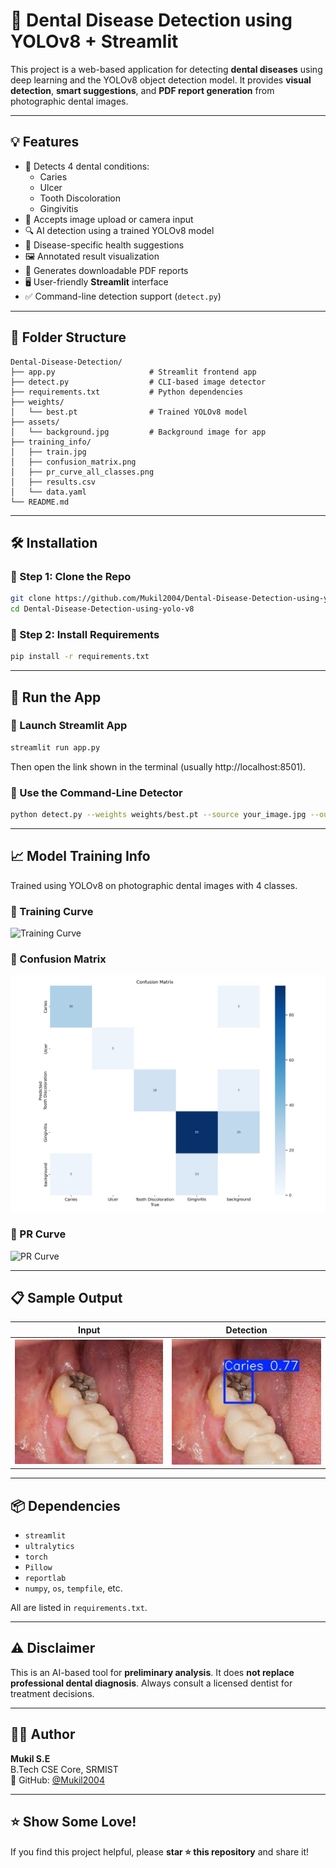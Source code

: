 
# 🦷 Dental Disease Detection using YOLOv8 + Streamlit

This project is a web-based application for detecting **dental diseases** using deep learning and the YOLOv8 object detection model. It provides **visual detection**, **smart suggestions**, and **PDF report generation** from photographic dental images.

---

## 💡 Features

- 🎯 Detects 4 dental conditions:
  - Caries
  - Ulcer
  - Tooth Discoloration
  - Gingivitis
- 📸 Accepts image upload or camera input
- 🔍 AI detection using a trained YOLOv8 model
- 🧠 Disease-specific health suggestions
- 🖼️ Annotated result visualization
- 📄 Generates downloadable PDF reports
- 🖥️ User-friendly **Streamlit** interface
- ✅ Command-line detection support (`detect.py`)

---

## 📁 Folder Structure

```
Dental-Disease-Detection/
├── app.py                     # Streamlit frontend app
├── detect.py                  # CLI-based image detector
├── requirements.txt           # Python dependencies
├── weights/
│   └── best.pt                # Trained YOLOv8 model
├── assets/
│   └── background.jpg         # Background image for app
├── training_info/
│   ├── train.jpg
│   ├── confusion_matrix.png
│   ├── pr_curve_all_classes.png
│   ├── results.csv
│   └── data.yaml
└── README.md
```

---

## 🛠️ Installation

### 🔹 Step 1: Clone the Repo

```bash
git clone https://github.com/Mukil2004/Dental-Disease-Detection-using-yolo-v8.git
cd Dental-Disease-Detection-using-yolo-v8
```

### 🔹 Step 2: Install Requirements

```bash
pip install -r requirements.txt
```

---

## 🚀 Run the App

### 🔹 Launch Streamlit App

```bash
streamlit run app.py
```

Then open the link shown in the terminal (usually http://localhost:8501).

### 🔹 Use the Command-Line Detector

```bash
python detect.py --weights weights/best.pt --source your_image.jpg --output-dir output/ --save
```

---

## 📈 Model Training Info

Trained using YOLOv8 on photographic dental images with 4 classes.

### 🔹 Training Curve

![Training Curve](training_info/train.jpg)

### 🔹 Confusion Matrix

![Confusion Matrix](training_info/confusion_matrix.png)

### 🔹 PR Curve

![PR Curve](training_info/pr_curve_all_classes.png)

---

## 📋 Sample Output

|           Input                   |               Detection             |
|-----------------------------------|-------------------------------------|
| ![input](assets/sample_input.jpg) | ![output](assets/sample_output.jpg) |

---

## 📦 Dependencies

- `streamlit`
- `ultralytics`
- `torch`
- `Pillow`
- `reportlab`
- `numpy`, `os`, `tempfile`, etc.

All are listed in `requirements.txt`.

---

## ⚠️ Disclaimer

This is an AI-based tool for **preliminary analysis**. It does **not replace professional dental diagnosis**. Always consult a licensed dentist for treatment decisions.

---

## 🙋‍♂️ Author

**Mukil S.E**  
B.Tech CSE Core, SRMIST  
🔗 GitHub: [@Mukil2004](https://github.com/Mukil2004)

---

## ⭐ Show Some Love!

If you find this project helpful, please **star ⭐ this repository** and share it!

